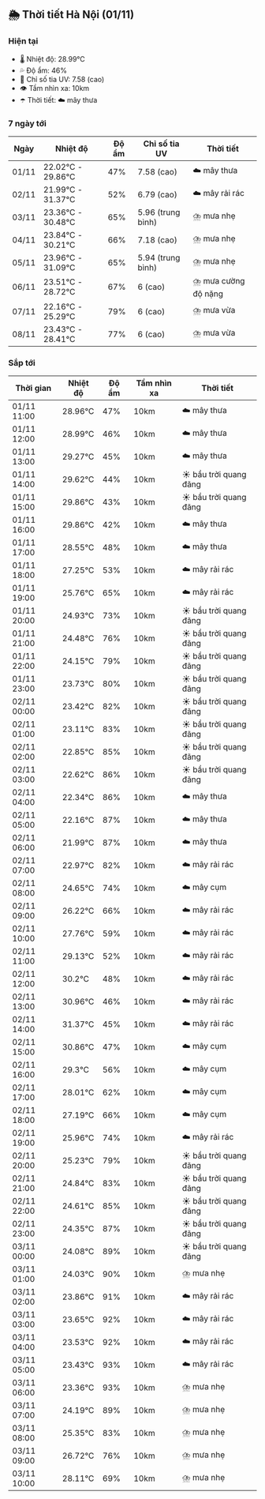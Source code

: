 ## 🌦️ Thời tiết Hà Nội (01/11)

### Hiện tại

- 🌡️ Nhiệt độ: 28.99℃
- 💦 Độ ẩm: 46%
- 🌟 Chỉ số tia UV: 7.58 (cao)
- 👁️ Tầm nhìn xa: 10km
- ☂️ Thời tiết: ☁️ mây thưa

### 7 ngày tới

| Ngày | Nhiệt độ | Độ ẩm | Chỉ số tia UV | Thời tiết |
| --- | --- | --- | --- | --- |
| 01/11 | 22.02℃ - 29.86℃ | 47% | 7.58 (cao) | ☁️ mây thưa |
| 02/11 | 21.99℃ - 31.37℃ | 52% | 6.79 (cao) | ☁️ mây rải rác |
| 03/11 | 23.36℃ - 30.48℃ | 65% | 5.96 (trung bình) | ⛈️ mưa nhẹ |
| 04/11 | 23.84℃ - 30.21℃ | 66% | 7.18 (cao) | ⛈️ mưa nhẹ |
| 05/11 | 23.96℃ - 31.09℃ | 65% | 5.94 (trung bình) | ⛈️ mưa nhẹ |
| 06/11 | 23.51℃ - 28.72℃ | 67% | 6 (cao) | ⛈️ mưa cường độ nặng |
| 07/11 | 22.16℃ - 25.29℃ | 79% | 6 (cao) | ⛈️ mưa vừa |
| 08/11 | 23.43℃ - 28.41℃ | 77% | 6 (cao) | ⛈️ mưa vừa |

### Sắp tới

| Thời gian | Nhiệt độ | Độ ẩm | Tầm nhìn xa | Thời tiết |
| --- | --- | --- | --- | --- |
| 01/11 11:00 | 28.96℃ | 47% | 10km | ☁️ mây thưa |
| 01/11 12:00 | 28.99℃ | 46% | 10km | ☁️ mây thưa |
| 01/11 13:00 | 29.27℃ | 45% | 10km | ☁️ mây thưa |
| 01/11 14:00 | 29.62℃ | 44% | 10km | ☀️ bầu trời quang đãng |
| 01/11 15:00 | 29.86℃ | 43% | 10km | ☀️ bầu trời quang đãng |
| 01/11 16:00 | 29.86℃ | 42% | 10km | ☁️ mây thưa |
| 01/11 17:00 | 28.55℃ | 48% | 10km | ☁️ mây thưa |
| 01/11 18:00 | 27.25℃ | 53% | 10km | ☁️ mây rải rác |
| 01/11 19:00 | 25.76℃ | 65% | 10km | ☁️ mây rải rác |
| 01/11 20:00 | 24.93℃ | 73% | 10km | ☀️ bầu trời quang đãng |
| 01/11 21:00 | 24.48℃ | 76% | 10km | ☀️ bầu trời quang đãng |
| 01/11 22:00 | 24.15℃ | 79% | 10km | ☀️ bầu trời quang đãng |
| 01/11 23:00 | 23.73℃ | 80% | 10km | ☀️ bầu trời quang đãng |
| 02/11 00:00 | 23.42℃ | 82% | 10km | ☀️ bầu trời quang đãng |
| 02/11 01:00 | 23.11℃ | 83% | 10km | ☀️ bầu trời quang đãng |
| 02/11 02:00 | 22.85℃ | 85% | 10km | ☀️ bầu trời quang đãng |
| 02/11 03:00 | 22.62℃ | 86% | 10km | ☀️ bầu trời quang đãng |
| 02/11 04:00 | 22.34℃ | 86% | 10km | ☁️ mây thưa |
| 02/11 05:00 | 22.16℃ | 87% | 10km | ☁️ mây thưa |
| 02/11 06:00 | 21.99℃ | 87% | 10km | ☁️ mây thưa |
| 02/11 07:00 | 22.97℃ | 82% | 10km | ☁️ mây rải rác |
| 02/11 08:00 | 24.65℃ | 74% | 10km | ☁️ mây cụm |
| 02/11 09:00 | 26.22℃ | 66% | 10km | ☁️ mây rải rác |
| 02/11 10:00 | 27.76℃ | 59% | 10km | ☁️ mây rải rác |
| 02/11 11:00 | 29.13℃ | 52% | 10km | ☁️ mây rải rác |
| 02/11 12:00 | 30.2℃ | 48% | 10km | ☁️ mây rải rác |
| 02/11 13:00 | 30.96℃ | 46% | 10km | ☁️ mây rải rác |
| 02/11 14:00 | 31.37℃ | 45% | 10km | ☁️ mây rải rác |
| 02/11 15:00 | 30.86℃ | 47% | 10km | ☁️ mây cụm |
| 02/11 16:00 | 29.3℃ | 56% | 10km | ☁️ mây cụm |
| 02/11 17:00 | 28.01℃ | 62% | 10km | ☁️ mây cụm |
| 02/11 18:00 | 27.19℃ | 66% | 10km | ☁️ mây cụm |
| 02/11 19:00 | 25.96℃ | 74% | 10km | ☁️ mây rải rác |
| 02/11 20:00 | 25.23℃ | 79% | 10km | ☀️ bầu trời quang đãng |
| 02/11 21:00 | 24.84℃ | 83% | 10km | ☀️ bầu trời quang đãng |
| 02/11 22:00 | 24.61℃ | 85% | 10km | ☀️ bầu trời quang đãng |
| 02/11 23:00 | 24.35℃ | 87% | 10km | ☀️ bầu trời quang đãng |
| 03/11 00:00 | 24.08℃ | 89% | 10km | ☀️ bầu trời quang đãng |
| 03/11 01:00 | 24.03℃ | 90% | 10km | ⛈️ mưa nhẹ |
| 03/11 02:00 | 23.86℃ | 91% | 10km | ☁️ mây rải rác |
| 03/11 03:00 | 23.65℃ | 92% | 10km | ☁️ mây rải rác |
| 03/11 04:00 | 23.53℃ | 92% | 10km | ☁️ mây rải rác |
| 03/11 05:00 | 23.43℃ | 93% | 10km | ☁️ mây rải rác |
| 03/11 06:00 | 23.36℃ | 93% | 10km | ⛈️ mưa nhẹ |
| 03/11 07:00 | 24.19℃ | 89% | 10km | ⛈️ mưa nhẹ |
| 03/11 08:00 | 25.35℃ | 83% | 10km | ⛈️ mưa nhẹ |
| 03/11 09:00 | 26.72℃ | 76% | 10km | ⛈️ mưa nhẹ |
| 03/11 10:00 | 28.11℃ | 69% | 10km | ⛈️ mưa nhẹ |
